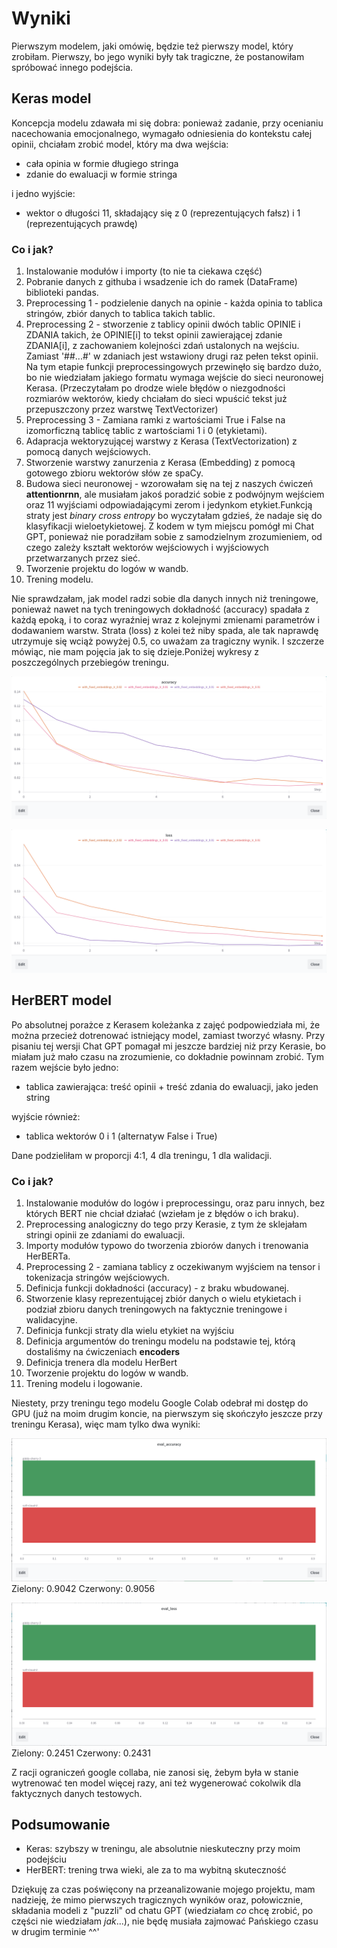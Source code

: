 # Wyniki

Pierwszym modelem, jaki omówię, będzie też pierwszy model, który zrobiłam. Pierwszy, bo jego wyniki były tak tragiczne, że postanowiłam spróbować innego podejścia.

## Keras model

Koncepcja modelu zdawała mi się dobra: ponieważ zadanie, przy ocenianiu nacechowania emocjonalnego, wymagało odniesienia do kontekstu całej opinii, chciałam zrobić model, który ma dwa wejścia:

- cała opinia w formie długiego stringa
- zdanie do ewaluacji w formie stringa

i jedno wyjście:

- wektor o długości 11, składający się z 0 (reprezentujących fałsz) i 1 (reprezentujących prawdę)

### Co i jak?

1. Instalowanie modułów i importy (to nie ta ciekawa część)
2. Pobranie danych z githuba i wsadzenie ich do ramek (DataFrame) biblioteki pandas.
3. Preprocessing 1 - podzielenie danych na opinie - każda opinia to tablica stringów, zbiór danych to tablica takich tablic.
4. Preprocessing 2 - stworzenie z tablicy opinii dwóch tablic OPINIE i ZDANIA takich, że OPINIE[i] to tekst opinii zawierającej zdanie ZDANIA[i], z zachowaniem kolejności zdań ustalonych na wejściu. Zamiast '##...#' w zdaniach jest wstawiony drugi raz pełen tekst opinii. Na tym etapie funkcji preprocessingowych przewinęło się bardzo dużo, bo nie wiedziałam jakiego formatu wymaga wejście do sieci neuronowej Kerasa. (Przeczytałam po drodze wiele błędów o niezgodności rozmiarów wektorów, kiedy chciałam do sieci wpuścić tekst już przepuszczony przez warstwę TextVectorizer)
5. Preprocessing 3 - Zamiana ramki z wartościami True i False na izomorficzną tablicę tablic z wartościami 1 i 0 (etykietami).
6. Adapracja wektoryzującej warstwy z Kerasa (TextVectorization) z pomocą danych wejściowych.
7. Stworzenie warstwy zanurzenia z Kerasa (Embedding) z pomocą gotowego zbioru wektorów słów ze spaCy.
8. Budowa sieci neuronowej - wzorowałam się na tej z naszych ćwiczeń **attentionrnn**, ale musiałam jakoś poradzić sobie z podwójnym wejściem oraz 11 wyjściami odpowiadającymi zerom i jedynkom etykiet.Funkcją straty jest _binary cross entropy_ bo wyczytałam gdzieś, że nadaje się do klasyfikacji wieloetykietowej. Z kodem w tym miejscu pomógł mi Chat GPT, ponieważ nie poradziłam sobie z samodzielnym zrozumieniem, od czego zależy kształt wektorów wejściowych i wyjściowych przetwarzanych przez sieć.
9. Tworzenie projektu do logów w wandb.
10. Trening modelu.

Nie sprawdzałam, jak model radzi sobie dla danych innych niż treningowe, ponieważ nawet na tych treningowych dokładność (accuracy) spadała z każdą epoką, i to coraz wyraźniej wraz z kolejnymi zmienami parametrów i dodawaniem warstw. Strata (loss) z kolei też niby spada, ale tak naprawdę utrzymuje się wciąż powyżej 0.5, co uważam za tragiczny wynik. I szczerze mówiąc, nie mam pojęcia jak to się dzieje.Poniżej wykresy z poszczególnych przebiegów treningu.

![keras_accuracy](keras_accuracy.png)

![keras_loss](keras_loss.png)

## HerBERT model

Po absolutnej porażce z Kerasem koleżanka z zajęć podpowiedziała mi, że można przecież dotrenować istniejący model, zamiast tworzyć własny. Przy pisaniu tej wersji Chat GPT pomagał mi jeszcze bardziej niż przy Kerasie, bo miałam już mało czasu na zrozumienie, co dokładnie powinnam zrobić. Tym razem wejście było jedno:

- tablica zawierająca: treść opinii + treść zdania do ewaluacji, jako jeden string

wyjście również:

- tablica wektorów 0 i 1 (alternatyw False i True)

Dane podzieliłam w proporcji 4:1, 4 dla treningu, 1 dla walidacji.

### Co i jak?

1. Instalowanie modułów do logów i preprocessingu, oraz paru innych, bez których BERT nie chciał działać (wziełam je z błędów o ich braku).
2. Preprocessing analogiczny do tego przy Kerasie, z tym że sklejałam stringi opinii ze zdaniami do ewaluacji.
3. Importy modułów typowo do tworzenia zbiorów danych i trenowania HerBERTa.
4. Preprocessing 2 - zamiana tablicy z oczekiwanym wyjściem na tensor i tokenizacja stringów wejściowych.
5. Definicja funkcji dokładności (accuracy) - z braku wbudowanej.
6. Stworzenie klasy reprezentującej zbiór danych o wielu etykietach i podział zbioru danych treningowych na faktycznie treningowe i walidacyjne.
7. Definicja funkcji straty dla wielu etykiet na wyjściu
8. Definicja argumentów do treningu modelu na podstawie tej, którą dostaliśmy na ćwiczeniach **encoders**
9. Definicja trenera dla modelu HerBert
10. Tworzenie projektu do logów w wandb.
11. Trening modelu i logowanie.

Niestety, przy treningu tego modelu Google Colab odebrał mi dostęp do GPU (już na moim drugim koncie, na pierwszym się skończyło jeszcze przy treningu Kerasa), więc mam tylko dwa wyniki:

![herbert_accuracy](herbert_accuracy.png)
Zielony: 0.9042
Czerwony: 0.9056

![herbert_loss](herbert_loss.png)
Zielony: 0.2451
Czerwony: 0.2431

Z racji ograniczeń google collaba, nie zanosi się, żebym była w stanie wytrenować ten model więcej razy, ani też wygenerować cokolwik dla faktycznych danych testowych.

## Podsumowanie

- Keras: szybszy w treningu, ale absolutnie nieskuteczny przy moim podejściu
- HerBERT: trening trwa wieki, ale za to ma wybitną skuteczność

Dziękuję za czas poświęcony na przeanalizowanie mojego projektu, mam nadzieję, że mimo pierwszych tragicznych wyników oraz, połowicznie, składania modeli z "puzzli" od chatu GPT (wiedziałam _co_ chcę zrobić, po części nie wiedziałam _jak_...), nie będę musiała zajmować Pańskiego czasu w drugim terminie ^^'
